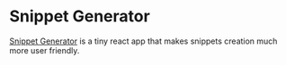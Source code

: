 # Snippet Generator

[Snippet Generator](https://pawelgrzybek.com/snippet-generator/) is a tiny react app that makes snippets creation much more user friendly.
